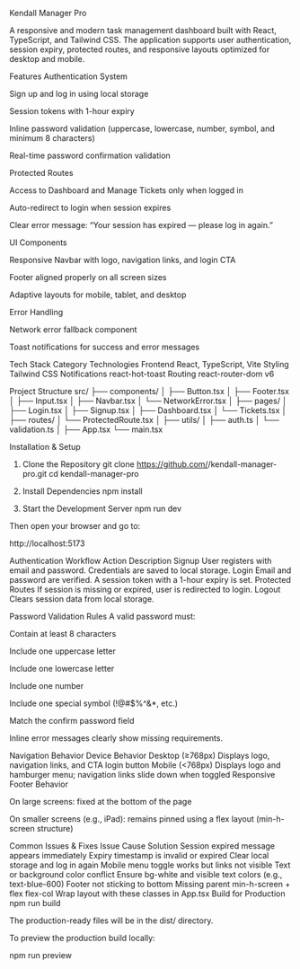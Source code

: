 Kendall Manager Pro

A responsive and modern task management dashboard built with React, TypeScript, and Tailwind CSS.
The application supports user authentication, session expiry, protected routes, and responsive layouts optimized for desktop and mobile.

Features
Authentication System

Sign up and log in using local storage

Session tokens with 1-hour expiry

Inline password validation (uppercase, lowercase, number, symbol, and minimum 8 characters)

Real-time password confirmation validation

Protected Routes

Access to Dashboard and Manage Tickets only when logged in

Auto-redirect to login when session expires

Clear error message: “Your session has expired — please log in again.”

UI Components

Responsive Navbar with logo, navigation links, and login CTA

Footer aligned properly on all screen sizes

Adaptive layouts for mobile, tablet, and desktop

Error Handling

Network error fallback component

Toast notifications for success and error messages

Tech Stack
Category	Technologies
Frontend	React, TypeScript, Vite
Styling	Tailwind CSS
Notifications	react-hot-toast
Routing	react-router-dom v6

Project Structure
src/
├── components/
│   ├── Button.tsx
│   ├── Footer.tsx
│   ├── Input.tsx
│   ├── Navbar.tsx
│   └── NetworkError.tsx
│
├── pages/
│   ├── Login.tsx
│   ├── Signup.tsx
│   ├── Dashboard.tsx
│   └── Tickets.tsx
│
├── routes/
│   └── ProtectedRoute.tsx
│
├── utils/
│   ├── auth.ts
│   └── validation.ts
│
├── App.tsx
└── main.tsx

Installation & Setup
1. Clone the Repository
git clone https://github.com/<your-username>/kendall-manager-pro.git
cd kendall-manager-pro

2. Install Dependencies
npm install

3. Start the Development Server
npm run dev


Then open your browser and go to:

http://localhost:5173

Authentication Workflow
Action	Description
Signup	User registers with email and password. Credentials are saved to local storage.
Login	Email and password are verified. A session token with a 1-hour expiry is set.
Protected Routes	If session is missing or expired, user is redirected to login.
Logout	Clears session data from local storage.

Password Validation Rules
A valid password must:

Contain at least 8 characters

Include one uppercase letter

Include one lowercase letter

Include one number

Include one special symbol (!@#$%^&*, etc.)

Match the confirm password field

Inline error messages clearly show missing requirements.

Navigation Behavior
Device	Behavior
Desktop (≥768px)	Displays logo, navigation links, and CTA login button
Mobile (<768px)	Displays logo and hamburger menu; navigation links slide down when toggled
Responsive Footer Behavior

On large screens: fixed at the bottom of the page

On smaller screens (e.g., iPad): remains pinned using a flex layout (min-h-screen structure)

Common Issues & Fixes
Issue	Cause	Solution
Session expired message appears immediately	Expiry timestamp is invalid or expired	Clear local storage and log in again
Mobile menu toggle works but links not visible	Text or background color conflict	Ensure bg-white and visible text colors (e.g., text-blue-600)
Footer not sticking to bottom	Missing parent min-h-screen + flex flex-col	Wrap layout with these classes in App.tsx
Build for Production
npm run build


The production-ready files will be in the dist/ directory.

To preview the production build locally:

npm run preview
